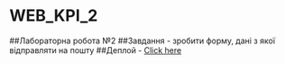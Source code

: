 # WEB_KPI_2
##Лабораторна робота №2
##Завдання - зробити форму, дані з якої відправляти на пошту
##Деплой - [Click here](https://web-kpi-2.vercel.app)

